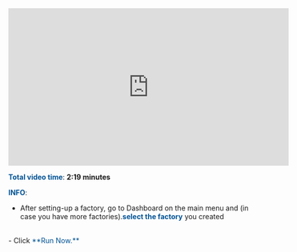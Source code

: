 <iframe width="560" height="315" src="https://www.youtube.com/embed/u5iC6mBlbX8" frameborder="0" allow="accelerometer; autoplay; encrypted-media; gyroscope; picture-in-picture" allowfullscreen></iframe>

<br>

<span style="color:#005294">**Total video time**</span>: **2:19 minutes**
<br>

<span style="color:#005294">**INFO**</span>:
<br>
 - After setting-up a factory, go to Dashboard on the main menu and  (in case you have more factories).<span style="color:#005294">**select the factory**</span> you created 
  </br>
 - Click <span style="color:#005294">**Run Now.**</span> 
 </br>
